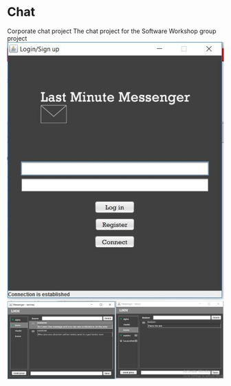 # Chat
Corporate chat project
The chat project for the Software Workshop group project
![Alt text](/screenshot_1.jpg)
![Alt text](/screenshot_2.jpg)
